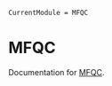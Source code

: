 ```@meta
CurrentModule = MFQC
```

# MFQC

Documentation for [MFQC](https://github.com/exAClior/MFQC.jl).



